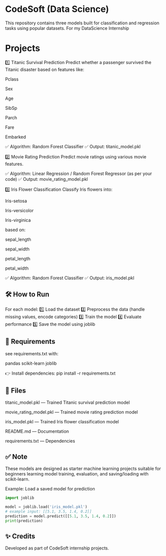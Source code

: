 # CodeSoft (Data Science)

This repository contains three models built for classification and regression tasks using popular datasets. For my DataScience Internship

#  Projects
1️⃣ Titanic Survival Prediction
Predict whether a passenger survived the Titanic disaster based on features like:

Pclass

Sex

Age

SibSp

Parch

Fare

Embarked

✅ Algorithm: Random Forest Classifier
✅ Output: titanic_model.pkl

2️⃣ Movie Rating Prediction
Predict movie ratings using various movie features.

✅ Algorithm: Linear Regression / Random Forest Regressor (as per your code)
✅ Output: movie_rating_model.pkl

3️⃣ Iris Flower Classification
Classify Iris flowers into:

Iris-setosa

Iris-versicolor

Iris-virginica

based on:

sepal_length

sepal_width

petal_length

petal_width

✅ Algorithm: Random Forest Classifier
✅ Output: iris_model.pkl


## 🛠 How to Run
For each model:
1️⃣ Load the dataset
2️⃣ Preprocess the data (handle missing values, encode categories)
3️⃣ Train the model
4️⃣ Evaluate performance
5️⃣ Save the model using joblib


## 💾 Requirements
see requirements.txt with:

pandas
scikit-learn
joblib

👉 Install dependencies:
pip install -r requirements.txt


## 📂 Files
titanic_model.pkl — Trained Titanic survival prediction model

movie_rating_model.pkl — Trained movie rating prediction model

iris_model.pkl — Trained Iris flower classification model

README.md — Documentation

requirements.txt — Dependencies


## ✅ Note
These models are designed as starter machine learning projects suitable for beginners learning model training, evaluation, and saving/loading with scikit-learn.


Example: Load a saved model for prediction
```python
import joblib

model = joblib.load('iris_model.pkl')
# example input: [[5.1, 3.5, 1.4, 0.2]]
prediction = model.predict([[5.1, 3.5, 1.4, 0.2]])
print(prediction)
```

## ✨ Credits
Developed as part of CodeSoft internship projects.
